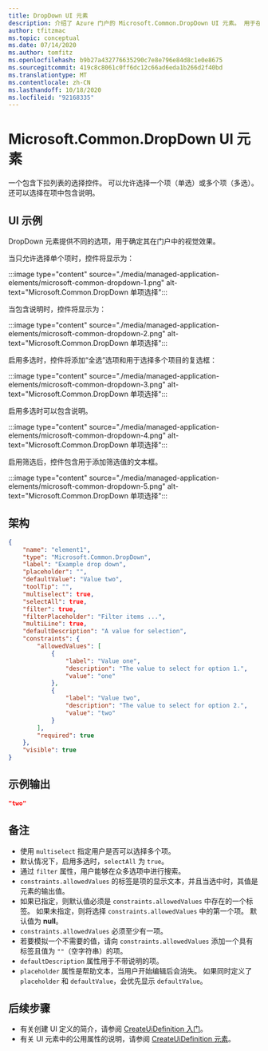 ```yaml
---
title: DropDown UI 元素
description: 介绍了 Azure 门户的 Microsoft.Common.DropDown UI 元素。 用于在部署托管应用程序时从可用选项中进行选择。
author: tfitzmac
ms.topic: conceptual
ms.date: 07/14/2020
ms.author: tomfitz
ms.openlocfilehash: b9b27a432776635290c7e8e796e84d8c1e0e8675
ms.sourcegitcommit: 419c8c8061c0ff6dc12c66ad6eda1b266d2f40bd
ms.translationtype: MT
ms.contentlocale: zh-CN
ms.lasthandoff: 10/18/2020
ms.locfileid: "92168335"
---
```

# <a name="microsoftcommondropdown-ui-element"></a>Microsoft.Common.DropDown UI 元素

一个包含下拉列表的选择控件。 可以允许选择一个项（单选）或多个项（多选）。 还可以选择在项中包含说明。

## <a name="ui-sample"></a>UI 示例

DropDown 元素提供不同的选项，用于确定其在门户中的视觉效果。

当只允许选择单个项时，控件将显示为：

:::image type="content" source="./media/managed-application-elements/microsoft-common-dropdown-1.png" alt-text="Microsoft.Common.DropDown 单项选择":::

当包含说明时，控件将显示为：

:::image type="content" source="./media/managed-application-elements/microsoft-common-dropdown-2.png" alt-text="Microsoft.Common.DropDown 单项选择":::

启用多选时，控件将添加“全选”选项和用于选择多个项目的复选框：

:::image type="content" source="./media/managed-application-elements/microsoft-common-dropdown-3.png" alt-text="Microsoft.Common.DropDown 单项选择":::

启用多选时可以包含说明。

:::image type="content" source="./media/managed-application-elements/microsoft-common-dropdown-4.png" alt-text="Microsoft.Common.DropDown 单项选择":::

启用筛选后，控件包含用于添加筛选值的文本框。

:::image type="content" source="./media/managed-application-elements/microsoft-common-dropdown-5.png" alt-text="Microsoft.Common.DropDown 单项选择":::

## <a name="schema"></a>架构

```json
{
    "name": "element1",
    "type": "Microsoft.Common.DropDown",
    "label": "Example drop down",
    "placeholder": "",
    "defaultValue": "Value two",
    "toolTip": "",
    "multiselect": true,  
    "selectAll": true,  
    "filter": true,  
    "filterPlaceholder": "Filter items ...",  
    "multiLine": true,  
    "defaultDescription": "A value for selection",  
    "constraints": {
        "allowedValues": [
            {
                "label": "Value one",
                "description": "The value to select for option 1.",
                "value": "one"
            },
            {
                "label": "Value two",
                "description": "The value to select for option 2.",
                "value": "two"
            }
        ],
        "required": true
    },
    "visible": true
}
```

## <a name="sample-output"></a>示例输出

```json
"two"
```

## <a name="remarks"></a>备注

- 使用 `multiselect` 指定用户是否可以选择多个项。
- 默认情况下，启用多选时，`selectAll` 为 `true`。
- 通过 `filter` 属性，用户能够在众多选项中进行搜索。
- `constraints.allowedValues` 的标签是项的显示文本，并且当选中时，其值是元素的输出值。
- 如果已指定，则默认值必须是 `constraints.allowedValues` 中存在的一个标签。 如果未指定，则将选择 `constraints.allowedValues` 中的第一个项。 默认值为 **null**。
- `constraints.allowedValues` 必须至少有一项。
- 若要模拟一个不需要的值，请向 `constraints.allowedValues` 添加一个具有标签且值为 `""`（空字符串）的项。
- `defaultDescription` 属性用于不带说明的项。
- `placeholder` 属性是帮助文本，当用户开始编辑后会消失。 如果同时定义了 `placeholder` 和 `defaultValue`，会优先显示 `defaultValue`。

## <a name="next-steps"></a>后续步骤

* 有关创建 UI 定义的简介，请参阅 [CreateUiDefinition 入门](create-uidefinition-overview.md)。
* 有关 UI 元素中的公用属性的说明，请参阅 [CreateUiDefinition 元素](create-uidefinition-elements.md)。
